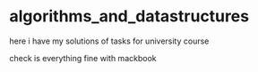 # algorithms_and_datastructures
here i have my solutions of tasks for university course

check is everything fine with mackbook